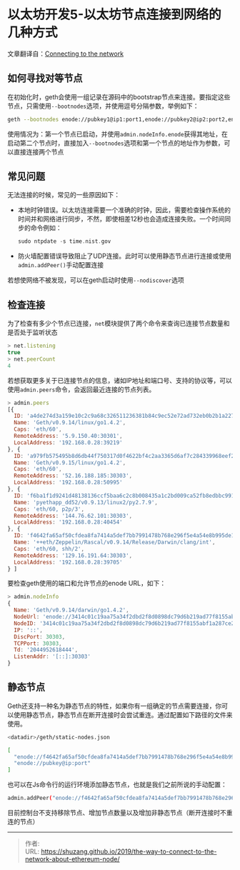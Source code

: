 # 以太坊开发5-以太坊节点连接到网络的几种方式


文章翻译自：[Connecting to the network](https://github.com/ethereum/go-ethereum/wiki/Connecting-to-the-network)

## 如何寻找对等节点

在初始化时，geth会使用一组记录在源码中的bootstrap节点来连接。要指定这些节点，只需使用`--bootnodes`选项，并使用逗号分隔参数，举例如下：

```bash
geth --bootnodes enode://pubkey1@ip1:port1,enode://pubkey2@ip2:port2,enode://pubkey3@ip3:port3
```

使用情况为：第一个节点已启动，并使用`admin.nodeInfo.enode`获得其地址，在启动第二个节点时，直接加入`--bootnodes`选项和第一个节点的地址作为参数，可以直接连接两个节点

## 常见问题

无法连接的时候，常见的一些原因如下：

- 本地时钟错误。以太坊连接需要一个准确的时钟，因此，需要检查操作系统的时间并和网络进行同步，不然，即使相差12秒也会造成连接失败。一个时间同步的命令例如：

  ```c
  sudo ntpdate -s time.nist.gov
  ```

- 防火墙配置错误导致阻止了UDP连接。此时可以使用静态节点进行连接或使用`admin.addPeer()`手动配置连接

若想使网络不被发现，可以在geth启动时使用`--nodiscover`选项

## 检查连接

为了检查有多少个节点已连接，`net`模块提供了两个命令来查询已连接节点数量和是否处于监听状态

```javascript
> net.listening
true
> net.peerCount
4
```

若想获取更多关于已连接节点的信息，诸如IP地址和端口号、支持的协议等，可以使用`admin.peers`命令，会返回最近连接的节点列表。

```javascript
> admin.peers
[{
  ID: 'a4de274d3a159e10c2c9a68c326511236381b84c9ec52e72ad732eb0b2b1a2277938f78593cdbe734e6002bf23114d434a085d260514ab336d4acdc312db671b',
  Name: 'Geth/v0.9.14/linux/go1.4.2',
  Caps: 'eth/60',
  RemoteAddress: '5.9.150.40:30301',
  LocalAddress: '192.168.0.28:39219'
}, {
  ID: 'a979fb575495b8d6db44f750317d0f4622bf4c2aa3365d6af7c284339968eef29b69ad0dce72a4d8db5ebb4968de0e3bec910127f134779fbcb0cb6d3331163c',
  Name: 'Geth/v0.9.15/linux/go1.4.2',
  Caps: 'eth/60',
  RemoteAddress: '52.16.188.185:30303',
  LocalAddress: '192.168.0.28:50995'
}, {
  ID: 'f6ba1f1d9241d48138136ccf5baa6c2c8b008435a1c2bd009ca52fb8edbbc991eba36376beaee9d45f16d5dcbf2ed0bc23006c505d57ffcf70921bd94aa7a172',
  Name: 'pyethapp_dd52/v0.9.13/linux2/py2.7.9',
  Caps: 'eth/60, p2p/3',
  RemoteAddress: '144.76.62.101:30303',
  LocalAddress: '192.168.0.28:40454'
}, {
  ID: 'f4642fa65af50cfdea8fa7414a5def7bb7991478b768e296f5e4a54e8b995de102e0ceae2e826f293c481b5325f89be6d207b003382e18a8ecba66fbaf6416c0',
  Name: '++eth/Zeppelin/Rascal/v0.9.14/Release/Darwin/clang/int',
  Caps: 'eth/60, shh/2',
  RemoteAddress: '129.16.191.64:30303',
  LocalAddress: '192.168.0.28:39705'
} ]
```

要检查geth使用的端口和允许节点的enode URL，如下：

```javascript
> admin.nodeInfo
{
  Name: 'Geth/v0.9.14/darwin/go1.4.2',
  NodeUrl: 'enode://3414c01c19aa75a34f2dbd2f8d0898dc79d6b219ad77f8155abf1a287ce2ba60f14998a3a98c0cf14915eabfdacf914a92b27a01769de18fa2d049dbf4c17694@[::]:30303',
  NodeID: '3414c01c19aa75a34f2dbd2f8d0898dc79d6b219ad77f8155abf1a287ce2ba60f14998a3a98c0cf14915eabfdacf914a92b27a01769de18fa2d049dbf4c17694',
  IP: '::',
  DiscPort: 30303,
  TCPPort: 30303,
  Td: '2044952618444',
  ListenAddr: '[::]:30303'
}
```

## 静态节点

Geth还支持一种名为静态节点的特性，如果你有一组确定的节点需要连接，你可以使用静态节点，静态节点在断开连接时会尝试重连。通过配置如下路径的文件来使用。

```bash
<datadir>/geth/static-nodes.json
```

```bash
[
  "enode://f4642fa65af50cfdea8fa7414a5def7bb7991478b768e296f5e4a54e8b995de102e0ceae2e826f293c481b5325f89be6d207b003382e18a8ecba66fbaf6416c0@33.4.2.1:30303",
  "enode://pubkey@ip:port"
]
```

也可以在Js命令行的运行环境添加静态节点，也就是我们之前所说的手动配置：

```bash
admin.addPeer("enode://f4642fa65af50cfdea8fa7414a5def7bb7991478b768e296f5e4a54e8b995de102e0ceae2e826f293c481b5325f89be6d207b003382e18a8ecba66fbaf6416c0@33.4.2.1:30303")
```

目前控制台不支持移除节点、增加节点数量以及增加非静态节点（断开连接时不重连的节点）


---

> 作者:   
> URL: https://shuzang.github.io/2019/the-way-to-connect-to-the-network-about-ethereum-node/  

